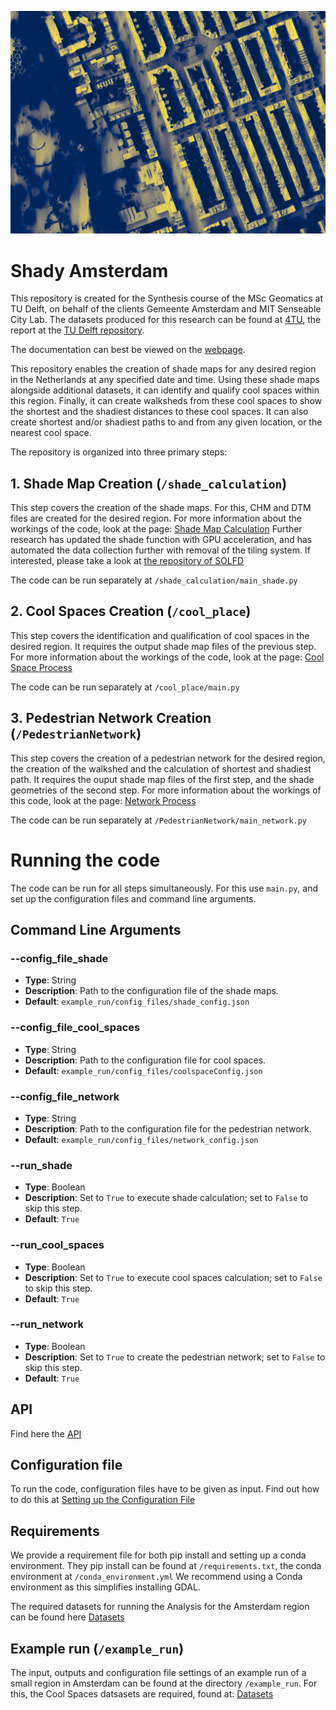 <p align="center">
  <img src="docs/figs/githubcover.jpg" alt="Description of the figure" width="800"/>
  <br>
</p>

# Shady Amsterdam
This repository is created for the Synthesis course of the MSc Geomatics at TU Delft, on behalf of the clients Gemeente Amsterdam and MIT Senseable City Lab.
The datasets produced for this research can be found at [4TU](https://doi.org/10.4121/8b65d25b-c68f-4e88-b239-27ea90eaf149.v1), the report at the [TU Delft repository](https://resolver.tudelft.nl/uuid:1878b296-b888-4043-a9a6-9050ab3e5723).

The documentation can best be viewed on the [webpage](https://jsscmnhn.github.io/shady_amsterdam/).

This repository enables the creation of shade maps for any desired region in the Netherlands at any specified date and time.
Using these shade maps alongside additional datasets, it can identify and qualify cool spaces within this region. Finally,
it can create walksheds from these cool spaces to show the shortest and the shadiest distances to these cool spaces. It
can also create shortest and/or shadiest paths to and from any given location, or the nearest cool space.

The repository is organized into three primary steps:

## 1.  Shade Map Creation (`/shade_calculation`)
This step covers the creation of the shade maps. For this, CHM and DTM files are created for the desired region. For more information about the workings of the code, look at the page:  [Shade Map Calculation](docs/Shade-Map-Calculation.md)
Further research has updated the shade function with GPU acceleration, and has automated the data collection further with removal of the tiling system. If interested, please take a look at [the repository of SOLFD](https://github.com/jsscmnhn/SOLWEIG_SOLFD)

The code can be run separately at `/shade_calculation/main_shade.py`

## 2. Cool Spaces Creation (`/cool_place`)
This step covers the identification and qualification of cool spaces in the desired region. It requires the output shade map files of the previous step.
For more information about the workings of the code, look at the page:  [Cool Space Process](docs/Cool-Spaces.md)

The code can be run separately at `/cool_place/main.py`

## 3. Pedestrian Network Creation (`/PedestrianNetwork`)
This step covers the creation of a pedestrian network for the desired region, the creation of the walkshed and the calculation of shortest and shadiest path. It requires the ouput shade map
files of the first step, and the shade geometries of the second step. 
For more information about the workings of this code, look at the page:  [Network Process](docs/Network.md)

The code can be run separately at `/PedestrianNetwork/main_network.py`

# Running the code 
The code can be run for all steps simultaneously. For this use `main.py`, and set up the configuration files and command line arguments.

## Command Line Arguments

### --config_file_shade
- **Type**: String
- **Description**: Path to the configuration file of the shade maps. 
- **Default**: `example_run/config_files/shade_config.json`

### --config_file_cool_spaces
- **Type**: String
- **Description**: Path to the configuration file for cool spaces.
- **Default**: `example_run/config_files/coolspaceConfig.json`

### --config_file_network
- **Type**: String
- **Description**: Path to the configuration file for the pedestrian network.
- **Default**: `example_run/config_files/network_config.json`

### --run_shade
- **Type**: Boolean
- **Description**: Set to `True` to execute shade calculation; set to `False` to skip this step.
- **Default**: `True`

### --run_cool_spaces
- **Type**: Boolean
- **Description**: Set to `True` to execute cool spaces calculation; set to `False` to skip this step.
- **Default**: `True`

### --run_network
- **Type**: Boolean
- **Description**: Set to `True` to create the pedestrian network; set to `False` to skip this step.
- **Default**: `True`

## API
Find here the [API](docs/api.md)

## Configuration file 
To run the code, configuration files have to be given as input. Find out how to do this at  [Setting up the Configuration File](docs/Configuration-setup.md)

## Requirements
We provide a requirement file for both pip install and setting up a conda environment. They pip install can be found at `/requirements.txt`,
the conda environment at `/conda_environment.yml`
We recommend using a Conda environment as this simplifies installing GDAL. 

The required datasets for running the Analysis for the Amsterdam region can be found here [Datasets](https://drive.google.com/drive/folders/1LsNp03WkUEMMzGZZci4n8d7l7EE5ZUVt)

## Example run (`/example_run`)
The input, outputs and configuration file settings of an example run of a small region in Amsterdam can be found at  the directory `/example_run`.
For this, the Cool Spaces datsasets are required, found at: [Datasets](https://drive.google.com/drive/folders/1LsNp03WkUEMMzGZZci4n8d7l7EE5ZUVt)
